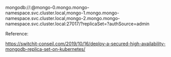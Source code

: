 mongodb://<username>:<password>@mongo-0.mongo.mongo-namespace.svc.cluster.local,mongo-1.mongo.mongo-namespace.svc.cluster.local,mongo-2.mongo.mongo-namespace.svc.cluster.local:27017/<mydb>?replicaSet=<myRsName>?authSource=admin

Reference:

https://switchit-conseil.com/2019/10/16/deploy-a-secured-high-availability-mongodb-replica-set-on-kubernetes/